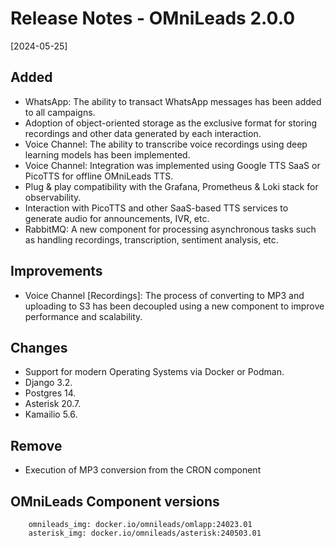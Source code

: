 # Release Notes - OMniLeads 2.0.0

[2024-05-25]

## Added

* WhatsApp: The ability to transact WhatsApp messages has been added to all campaigns.
* Adoption of object-oriented storage as the exclusive format for storing recordings and other data generated by each interaction.
* Voice Channel: The ability to transcribe voice recordings using deep learning models has been implemented.
* Voice Channel: Integration was implemented using Google TTS SaaS or PicoTTS for offline OMniLeads TTS.
* Plug & play compatibility with the Grafana, Prometheus & Loki stack for observability.
* Interaction with PicoTTS and other SaaS-based TTS services to generate audio for announcements, IVR, etc.
* RabbitMQ: A new component for processing asynchronous tasks such as handling recordings, transcription, sentiment analysis, etc.

## Improvements

* Voice Channel [Recordings]: The process of converting to MP3 and uploading to S3 has been decoupled using a new component to improve performance and scalability.

## Changes 

* Support for modern Operating Systems via Docker or Podman.
* Django 3.2.
* Postgres 14.
* Asterisk 20.7.
* Kamailio 5.6.

## Remove

* Execution of MP3 conversion from the CRON component

## OMniLeads Component versions

```
    omnileads_img: docker.io/omnileads/omlapp:24023.01
    asterisk_img: docker.io/omnileads/asterisk:240503.01    
```